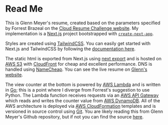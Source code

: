 # Read Me

This is Glenn Meyer's resume, created based on the parameters specified by Forrest Brazeal on the [Cloud Resume Challenge website](https://cloudresumechallenge.dev/docs/the-challenge/aws/). My implementation is a [Next.js](https://nextjs.org/) project bootstrapped with [`create-next-app`](https://github.com/vercel/next.js/tree/canary/packages/create-next-app).

Styles are created using [TailwindCSS](https://tailwindcss.com/). You can easily get started with Next.js and TailwindCSS by following the [documentation here](https://tailwindcss.com/docs/guides/nextjs).

The static html is exported from Next.js using [next export](https://nextjs.org/docs/advanced-features/static-html-export) and is hosted on [AWS S3](https://aws.amazon.com/s3/) with [CloudFront](https://aws.amazon.com/cloudfront/) for cheap and excellent performance. DNS is handled using [NameCheap](https://www.namecheap.com/). You can see the live resume on [Glenn's website](https://resume.glennmeyer.dev).

The view counter at the bottom is powered by [AWS Lambda](https://aws.amazon.com/lambda/) and is written in [Go](https://go.dev/); this is a point where I diverge from Forrest's suggestion to use Python. The Lambda function receives requests via an [AWS API Gateway](https://aws.amazon.com/api-gateway/) which reads and writes the counter value from [AWS DynamoDB](https://aws.amazon.com/dynamodb/). All of the AWS architecture is deployed via [AWS CloudFormation](https://aws.amazon.com/cloudformation/) templates and is versioned in source control using [Git](https://git-scm.com/). You are likely reading this from Glenn Meyer's Github repository, but if not you can find the source [here](https://github.com/grossmeyer/resume).
